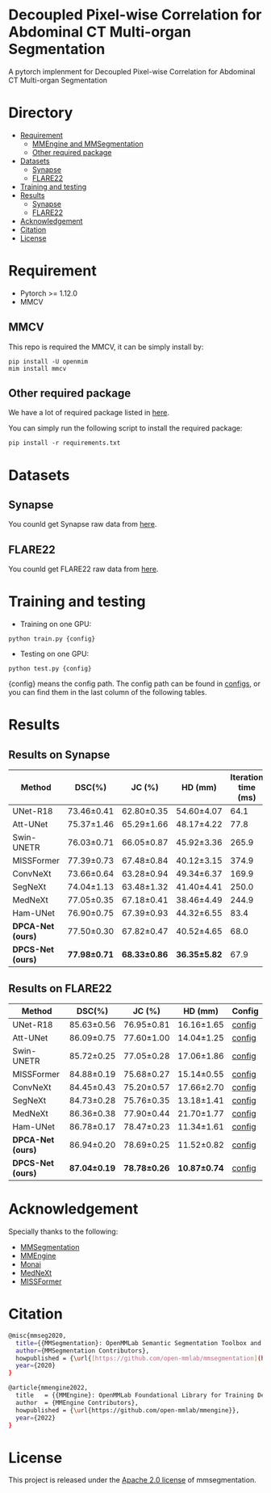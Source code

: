 # Decoupled Pixel-wise Correlation for Abdominal CT Multi-organ Segmentation

A pytorch implenment for Decoupled Pixel-wise Correlation for Abdominal CT Multi-organ Segmentation

# Directory

- [Requirement](#requirement)
  - [MMEngine and MMSegmentation](#mmcv)
  - [Other required package](#other-required-package)
- [Datasets](#datasets)
  - [Synapse](#synapse)
  - [FLARE22](#flare22)
- [Training and testing](#training-and-testing)
- [Results](#results)
    - [Synapse](#results-on-synapse)
    - [FLARE22](#results-on-flare22)
- [Acknowledgement](#acknowledgement)
- [Citation](#citation)
- [License](#license)

# Requirement
- Pytorch >= 1.12.0
- MMCV
## MMCV
This repo is required the MMCV, it can be simply install by:

```pycon
pip install -U openmim
mim install mmcv
```

## Other required package
We have a lot of required package listed in [here](requirements.txt).

You can simply run the following script to install the required package:

```pycon
pip install -r requirements.txt
```

# Datasets

## Synapse

You counld get Synapse raw data from [here](https://www.synapse.org/#!Synapse:syn3193805/wiki/217752 "https://www.synapse.org/#!Synapse:syn3193805/wiki/217752").

## FLARE22
You counld get FLARE22 raw data from [here](https://flare22.grand-challenge.org).

# Training and testing

-   Training on one GPU:

```pycon
python train.py {config}
```

-   Testing on one GPU:

```pycon
python test.py {config}
```
{config} means the config path. The config path can be found in [configs](new_configs "new_configs"),
or you can find them in the last column of the following tables.
# Results

## Results on Synapse

| Method              | DSC(%)         | JC (%)         | HD (mm)        | Iteration time (ms) | FLOPs&#xA;&#xA;(G) | Params&#xA;&#xA;(M) | Config |
| ------------------- | -------------- | -------------- | -------------- | ----------------------- | ------------------ | ------------------- | ------ |
| UNet-R18            | 73.46±0.41     | 62.80±0.35     | 54.60±4.07     | 64.1                    | 61.116             | 13.694              | [config](new_configs/unet/unet_r18v1c_d8_40k_synapse.py)      |
| Att-UNet            | 75.37±1.46     | 65.29±1.66     | 48.17±4.22     | 77.8                    | 64.964             | 15.076              | [config](new_configs/attn_unet/attn_ma_unet_r18v1c_synapse_40k.py)|
| Swin-UNETR          | 76.03±0.71     | 66.05±0.87     | 45.92±3.36     | 265.9                   | 71.535             | 25.138              | [config](new_configs/medical_seg/swin_unetr_base_40k_synapse.py)      |
| MISSFormer          | 77.39±0.73     | 67.48±0.84     | 40.12±3.15     | 374.9                   | 58.155             | 42.463              | [config](new_configs/medical_seg/missformer_40k_synapse.py)      |
| ConvNeXt            | 73.66±0.64     | 63.28±0.94     | 49.34±6.37     | 169.9                   | 113.486            | 98.145              | [config](new_configs/convnext/nopretrained_unet_conv_next_b_synapse_40k.py)      |
| SegNeXt             | 74.04±1.13     | 63.48±1.32     | 41.40±4.41     | 250.0                   | 33.831             | 28.854              | [config](new_configs/segnext/nopretrain_unet_segnext_b_40k_synapse.py)      |
| MedNeXt             | 77.05±0.35     | 67.18±0.41     | 38.46±4.49     | 244.9                   | 54.019             | 10.448              | [config](new_configs/medical_seg/mednext_40k_synapse.py)      |
| Ham-UNet            | 76.90±0.75     | 67.39±0.93     | 44.32±6.55     | 83.4                    | 66.925             | 14.908              | [config](new_configs/hamnet/unet_r18v1c_hamnet_40k_synapse.py)      |
| **DPCA-Net (ours)** | 77.50±0.30     | 67.82±0.47     | 40.52±4.65     | 68.0                    | 66.030             | 14.974              | [config](new_configs/dsnet/unet_r18v1c_dsnet_v14_dam_40k_synapse.py)      |
| **DPCS-Net (ours)** | **77.98±0.71** | **68.33±0.86** | **36.35±5.82** | 67.9                    | 65.963             | 14.991              | [config](new_configs/dsnet/unet_r18v1c_dsnet_v14_40k_synapse.py)      |

## Results on FLARE22

| Method              | DSC(%)         | JC (%)         | HD (mm)        | Config |
| ------------------- | -------------- | -------------- | -------------- | ------ |
| UNet-R18            | 85.63±0.56     | 76.95±0.81     | 16.16±1.65     | [config](new_configs/unet/unet_r18v1c_d8_40k_flare22.py)      |
| Att-UNet            | 86.09±0.75     | 77.60±1.00     | 14.04±1.25     | [config](new_configs/attn_unet/attn_ma_unet_r18v1c_flare22_40k.py)      |
| Swin-UNETR          | 85.72±0.25     | 77.05±0.28     | 17.06±1.86     | [config](new_configs/medical_seg/swin_unetr_base_40k_flare22.py)      |
| MISSFormer          | 84.88±0.19     | 75.68±0.27     | 15.14±0.55     | [config](new_configs/medical_seg/missformer_40k_flare22.py)      |
| ConvNeXt            | 84.45±0.43     | 75.20±0.57     | 17.66±2.70     | [config](new_configs/convnext/nopretrained_unet_conv_next_b_flare22_40k.py)      |
| SegNeXt             | 84.73±0.28     | 75.76±0.35     | 13.18±1.41     | [config](new_configs/segnext/nopretrain_unet_segnext_b_40k_flare22.py)      |
| MedNeXt             | 86.36±0.38     | 77.90±0.44     | 21.70±1.77     | [config](new_configs/medical_seg/mednext_40k_flare22.py)      |
| Ham-UNet            | 86.78±0.17     | 78.47±0.23     | 11.34±1.61     | [config](new_configs/hamnet/unet_r18v1c_hamnet_40k_flare22.py)      |
| **DPCA-Net (ours)** | 86.94±0.20     | 78.69±0.25     | 11.52±0.82     | [config](new_configs/dsnet/unet_r18v1c_dsnet_v14_dam_40k_flare22.py)      |
| **DPCS-Net (ours)** | **87.04±0.19** | **78.78±0.26** | **10.87±0.74** | [config](new_configs/dsnet/unet_r18v1c_dsnet_v14_40k_synapse.py)      |

# Acknowledgement

Specially thanks to the following: 
- [MMSegmentation](https://github.com/open-mmlab/mmsegmentation "MMSegmentation")
- [MMEngine](https://github.com/open-mmlab/mmengine "MMEngine")
- [Monai](https://github.com/Project-MONAI)
- [MedNeXt](https://github.com/MIC-DKFZ/MedNeXt)
- [MISSFormer](https://github.com/ZhifangDeng/MISSFormer/tree/main)

# Citation

```bash
@misc{mmseg2020,
  title={{MMSegmentation}: OpenMMLab Semantic Segmentation Toolbox and Benchmark},
  author={MMSegmentation Contributors},
  howpublished = {\url{[https://github.com/open-mmlab/mmsegmentation](https://github.com/open-mmlab/mmsegmentation)}},
  year={2020}
}
```

```bash
@article{mmengine2022,
  title   = {{MMEngine}: OpenMMLab Foundational Library for Training Deep Learning Models},
  author  = {MMEngine Contributors},
  howpublished = {\url{https://github.com/open-mmlab/mmengine}},
  year={2022}
}
```

# License

This project is released under the [Apache 2.0 license](https://github.com/open-mmlab/mmsegmentation/blob/main/LICENSE "Apache 2.0 license") of mmsegmentation.
